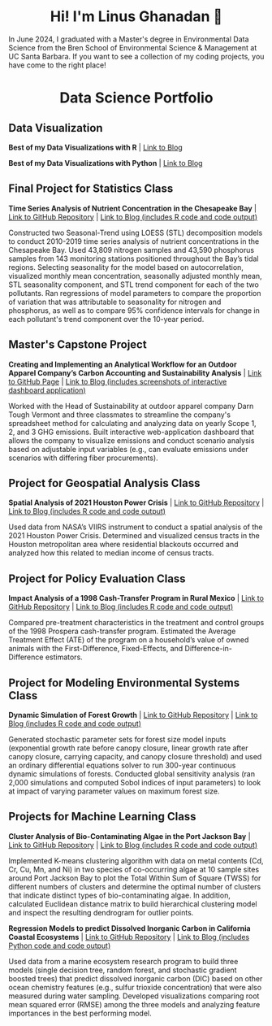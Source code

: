 <h1 align="center"> Hi! I'm Linus Ghanadan 👋</h1>

In June 2024, I graduated with a Master's degree in Environmental Data Science from the Bren School of Environmental Science & Management at UC Santa Barbara. If you want to see a collection of my coding projects, you have come to the right place!

<h1 align="center"> Data Science Portfolio</h1>

## Data Visualization

**Best of my Data Visualizations with R** | [Link to Blog](https://linusghanadan.github.io/blog/2024-7-24-post/)

**Best of my Data Visualizations with Python** | [Link to Blog](https://linusghanadan.github.io/blog/2024-7-23-post/)

## Final Project for Statistics Class

**Time Series Analysis of Nutrient Concentration in the Chesapeake Bay** | [Link to GitHub Repository](https://github.com/linusghanadan/chesapeake-bay-nutrient-pollution) | [Link to Blog (includes R code and code output)](https://linusghanadan.github.io/blog/2023-12-12-post/)

Constructed two Seasonal-Trend using LOESS (STL) decomposition models to conduct 2010-2019 time series analysis of nutrient concentrations in the Chesapeake Bay. Used 43,809 nitrogen samples and 43,590 phosphorus samples from 143 monitoring stations positioned throughout the Bay’s tidal regions. Selecting seasonality for the model based on autocorrelation, visualized monthly mean concentration, seasonally adjusted monthly mean, STL seasonality component, and STL trend component for each of the two pollutants. Ran regressions of model parameters to compare the proportion of variation that was attributable to seasonality for nitrogen and phosphorus, as well as to compare 95% confidence intervals for change in each pollutant's trend component over the 10-year period.

## Master's Capstone Project

**Creating and Implementing an Analytical Workflow for an Outdoor Apparel Company’s Carbon Accounting and Sustainability Analysis** | [Link to GitHub Page](https://github.com/carbonSOCKprint) | [Link to Blog (includes screenshots of interactive dashboard application)](https://linusghanadan.github.io/blog/2024-6-20-post/)

Worked with the Head of Sustainability at outdoor apparel company Darn Tough Vermont and three classmates to streamline the company's spreadsheet method for calculating and analyzing data on yearly Scope 1, 2, and 3 GHG emissions. Built interactive web-application dashboard that allows the company to visualize emissions and conduct scenario analysis based on adjustable input variables (e.g., can evaluate emissions under scenarios with differing fiber procurements).

## Project for Geospatial Analysis Class

**Spatial Analysis of 2021 Houston Power Crisis** | [Link to GitHub Repository](https://github.com/linusghanadan/houston_power_crisis/tree/main) | [Link to Blog (includes R code and code output)](https://linusghanadan.github.io/blog/2024-1-20-post/)

Used data from NASA’s VIIRS instrument to conduct a spatial analysis of the 2021 Houston Power Crisis. Determined and visualized census tracts in the Houston metropolitan area where residential blackouts occurred and analyzed how this related to median income of census tracts.

## Project for Policy Evaluation Class

**Impact Analysis of a 1998 Cash-Transfer Program in Rural Mexico** | [Link to GitHub Repository](https://github.com/linusghanadan/cash-transfer-policy) | [Link to Blog (includes R code and code output)](https://linusghanadan.github.io/blog/2024-3-6-post/)

Compared pre-treatment characteristics in the treatment and control groups of the 1998 Prospera cash-transfer program. Estimated the Average Treatment Effect (ATE) of the program on a household’s value of owned animals with the First-Difference, Fixed-Effects, and Difference-in-Difference estimators.

## Project for Modeling Environmental Systems Class

**Dynamic Simulation of Forest Growth** | [Link to GitHub Repository](https://github.com/linusghanadan/dynamic-simulation-forest-growth) | [Link to Blog (includes R code and code output)](https://linusghanadan.github.io/blog/2024-6-10-post/)

Generated stochastic parameter sets for forest size model inputs (exponential growth rate before canopy closure, linear growth rate after canopy closure, carrying capacity, and canopy closure threshold) and used an ordinary differential equations solver to run 300-year continuous dynamic simulations of forests. Conducted global sensitivity analysis (ran 2,000 simulations and computed Sobol indices of input parameters) to look at impact of varying parameter values on maximum forest size.

## Projects for Machine Learning Class

**Cluster Analysis of Bio-Contaminating Algae in the Port Jackson Bay** | [Link to GitHub Repository](https://github.com/linusghanadan/ml-clustering-lab/tree/main) | [Link to Blog (includes R code and code output)](https://linusghanadan.github.io/blog/2024-4-1-post/)

Implemented K-means clustering algorithm with data on metal contents (Cd, Cr, Cu, Mn, and Ni) in two species of co-occurring algae at 10 sample sites around Port Jackson Bay to plot the Total Within Sum of Square (TWSS) for different numbers of clusters and determine the optimal number of clusters that indicate distinct types of bio-contaminating algae. In addition, calculated Euclidean distance matrix to build hierarchical clustering model and inspect the resulting dendrogram for outlier points.

**Regression Models to predict Dissolved Inorganic Carbon in California Coastal Ecosystems** | [Link to GitHub Repository](https://github.com/linusghanadan/dic-ml-models) | [Link to Blog (includes Python code and code output)](https://linusghanadan.github.io/blog/2024-4-3-post/dic-ml-models.html)

Used data from a marine ecosystem research program to build three models (single decision tree, random forest, and stochastic gradient boosted trees) that predict dissolved inorganic carbon (DIC) based on other ocean chemistry features (e.g., sulfur trioxide concentration) that were also measured during water sampling. Developed visualizations comparing root mean squared error (RMSE) among the three models and analyzing feature importances in the best performing model.
